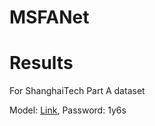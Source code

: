 # MSFANet
# Results
For ShanghaiTech Part A dataset

Model: [Link](https://pan.baidu.com/s/1K8NYR69HccFZdBRbN4VAqA), Password: 1y6s
